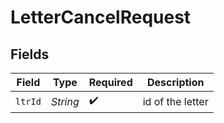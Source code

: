 # LetterCancelRequest


## Fields

| Field              | Type               | Required           | Description        |
| ------------------ | ------------------ | ------------------ | ------------------ |
| `ltrId`            | *String*           | :heavy_check_mark: | id of the letter   |